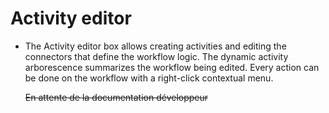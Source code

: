 <!--
parent:
    title: Process_Authoring
author:
    - 'Jérôme Bogaerts'
created_at: '2012-03-29 16:11:29'
updated_at: '2013-03-13 14:31:53'
tags:
    - 'Process Authoring'
-->

Activity editor
===============

-   The Activity editor box allows creating activities and editing the connectors that define the workflow logic. The dynamic activity arborescence summarizes the workflow being edited. Every action can be done on the workflow with a right-click contextual menu.<br/>

    ~~En attente de la documentation développeur~~

